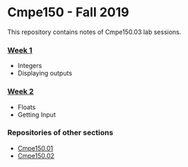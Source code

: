 # Cmpe150 - Fall 2019

This repository contains notes of Cmpe150.03 lab sessions.  

### [Week 1](week1/)

* Integers
* Displaying outputs

### [Week 2](week2/)

* Floats
* Getting Input

### Repositories of other sections

* [Cmpe150.01](https://github.com/hkmztrk/Cmpe150)  
* [Cmpe150.02](https://suyunu/c-notes)

